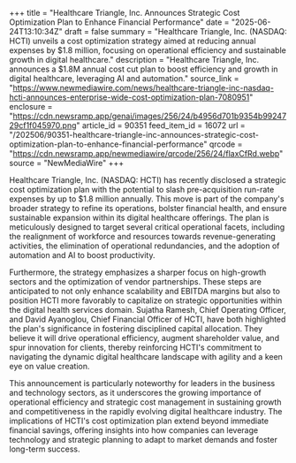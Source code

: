 +++
title = "Healthcare Triangle, Inc. Announces Strategic Cost Optimization Plan to Enhance Financial Performance"
date = "2025-06-24T13:10:34Z"
draft = false
summary = "Healthcare Triangle, Inc. (NASDAQ: HCTI) unveils a cost optimization strategy aimed at reducing annual expenses by $1.8 million, focusing on operational efficiency and sustainable growth in digital healthcare."
description = "Healthcare Triangle, Inc. announces a $1.8M annual cost cut plan to boost efficiency and growth in digital healthcare, leveraging AI and automation."
source_link = "https://www.newmediawire.com/news/healthcare-triangle-inc-nasdaq-hcti-announces-enterprise-wide-cost-optimization-plan-7080951"
enclosure = "https://cdn.newsramp.app/genai/images/256/24/b4956d701b9354b9924729cf1f045970.png"
article_id = 90351
feed_item_id = 16072
url = "/202506/90351-healthcare-triangle-inc-announces-strategic-cost-optimization-plan-to-enhance-financial-performance"
qrcode = "https://cdn.newsramp.app/newmediawire/qrcode/256/24/flaxCfRd.webp"
source = "NewMediaWire"
+++

<p>Healthcare Triangle, Inc. (NASDAQ: HCTI) has recently disclosed a strategic cost optimization plan with the potential to slash pre-acquisition run-rate expenses by up to $1.8 million annually. This move is part of the company's broader strategy to refine its operations, bolster financial health, and ensure sustainable expansion within its digital healthcare offerings. The plan is meticulously designed to target several critical operational facets, including the realignment of workforce and resources towards revenue-generating activities, the elimination of operational redundancies, and the adoption of automation and AI to boost productivity.</p><p>Furthermore, the strategy emphasizes a sharper focus on high-growth sectors and the optimization of vendor partnerships. These steps are anticipated to not only enhance scalability and EBITDA margins but also to position HCTI more favorably to capitalize on strategic opportunities within the digital health services domain. Sujatha Ramesh, Chief Operating Officer, and David Ayanoglou, Chief Financial Officer of HCTI, have both highlighted the plan's significance in fostering disciplined capital allocation. They believe it will drive operational efficiency, augment shareholder value, and spur innovation for clients, thereby reinforcing HCTI's commitment to navigating the dynamic digital healthcare landscape with agility and a keen eye on value creation.</p><p>This announcement is particularly noteworthy for leaders in the business and technology sectors, as it underscores the growing importance of operational efficiency and strategic cost management in sustaining growth and competitiveness in the rapidly evolving digital healthcare industry. The implications of HCTI's cost optimization plan extend beyond immediate financial savings, offering insights into how companies can leverage technology and strategic planning to adapt to market demands and foster long-term success.</p>